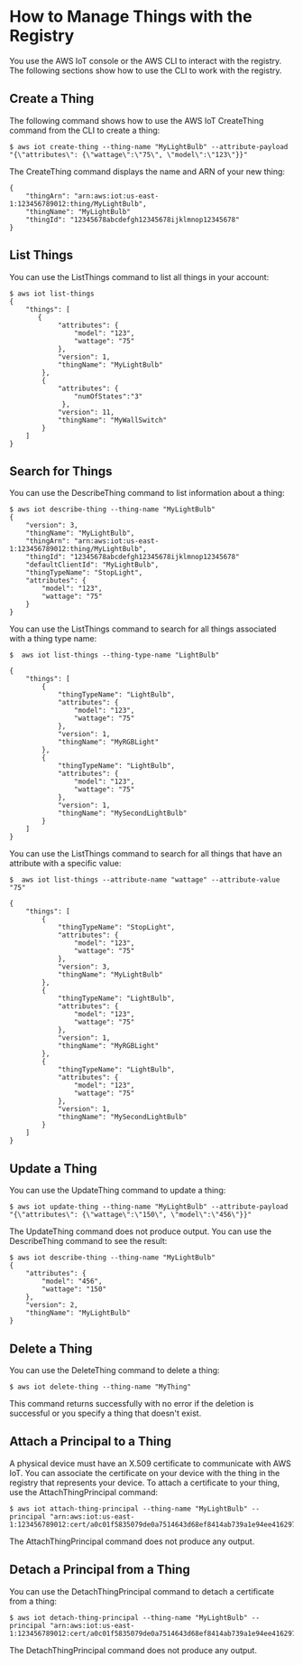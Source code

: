 # How to Manage Things with the Registry<a name="thing-registry"></a>

You use the AWS IoT console or the AWS CLI to interact with the registry\. The following sections show how to use the CLI to work with the registry\.

## Create a Thing<a name="create-thing"></a>

The following command shows how to use the AWS IoT CreateThing command from the CLI to create a thing:

```
$ aws iot create-thing --thing-name "MyLightBulb" --attribute-payload "{\"attributes\": {\"wattage\":\"75\", \"model\":\"123\"}}"
```

The CreateThing command displays the name and ARN of your new thing:

```
{
    "thingArn": "arn:aws:iot:us-east-1:123456789012:thing/MyLightBulb",
    "thingName": "MyLightBulb"
    "thingId": "12345678abcdefgh12345678ijklmnop12345678"
}
```

## List Things<a name="list-things"></a>

You can use the ListThings command to list all things in your account:

```
$ aws iot list-things
{
    "things": [
       {
            "attributes": {
                "model": "123",
                "wattage": "75"
            },
            "version": 1,
            "thingName": "MyLightBulb"
        },
        {
            "attributes": {
                "numOfStates":"3"
             },
            "version": 11,
            "thingName": "MyWallSwitch"
        }
    ]
}
```

## Search for Things<a name="search-things"></a>

You can use the DescribeThing command to list information about a thing:

```
$ aws iot describe-thing --thing-name "MyLightBulb"
{
    "version": 3,
    "thingName": "MyLightBulb",
    "thingArn": "arn:aws:iot:us-east-1:123456789012:thing/MyLightBulb",
    "thingId": "12345678abcdefgh12345678ijklmnop12345678"
    "defaultClientId": "MyLightBulb",
    "thingTypeName": "StopLight",
    "attributes": {
        "model": "123",
        "wattage": "75"
    }
}
```

You can use the ListThings command to search for all things associated with a thing type name:

```
$  aws iot list-things --thing-type-name "LightBulb"
```

```
{
    "things": [
        {
            "thingTypeName": "LightBulb",
            "attributes": {
                "model": "123",
                "wattage": "75"
            },
            "version": 1,
            "thingName": "MyRGBLight"
        },
        {
            "thingTypeName": "LightBulb",
            "attributes": {
                "model": "123",
                "wattage": "75"
            },
            "version": 1,
            "thingName": "MySecondLightBulb"
        }
    ]
}
```

You can use the ListThings command to search for all things that have an attribute with a specific value:

```
$  aws iot list-things --attribute-name "wattage" --attribute-value "75"
```

```
{
    "things": [
        {
            "thingTypeName": "StopLight",
            "attributes": {
                "model": "123",
                "wattage": "75"
            },
            "version": 3,
            "thingName": "MyLightBulb"
        },
        {
            "thingTypeName": "LightBulb",
            "attributes": {
                "model": "123",
                "wattage": "75"
            },
            "version": 1,
            "thingName": "MyRGBLight"
        },
        {
            "thingTypeName": "LightBulb",
            "attributes": {
                "model": "123",
                "wattage": "75"
            },
            "version": 1,
            "thingName": "MySecondLightBulb"
        }
    ]
}
```

## Update a Thing<a name="update-thing"></a>

You can use the UpdateThing command to update a thing:

```
$ aws iot update-thing --thing-name "MyLightBulb" --attribute-payload "{\"attributes\": {\"wattage\":\"150\", \"model\":\"456\"}}"
```

The UpdateThing command does not produce output\. You can use the DescribeThing command to see the result:

```
$ aws iot describe-thing --thing-name "MyLightBulb"
{
    "attributes": {
        "model": "456",
        "wattage": "150"
    },
    "version": 2,
    "thingName": "MyLightBulb"
}
```

## Delete a Thing<a name="delete-thing"></a>

You can use the DeleteThing command to delete a thing:

```
$ aws iot delete-thing --thing-name "MyThing"
```

This command returns successfully with no error if the deletion is successful or you specify a thing that doesn't exist\.

## Attach a Principal to a Thing<a name="attach-thing-principal"></a>

A physical device must have an X\.509 certificate to communicate with AWS IoT\. You can associate the certificate on your device with the thing in the registry that represents your device\. To attach a certificate to your thing, use the AttachThingPrincipal command:

```
$ aws iot attach-thing-principal --thing-name "MyLightBulb" --principal "arn:aws:iot:us-east-1:123456789012:cert/a0c01f5835079de0a7514643d68ef8414ab739a1e94ee4162977b02b12842847"
```

The AttachThingPrincipal command does not produce any output\.

## Detach a Principal from a Thing<a name="detach-thing-principal"></a>

You can use the DetachThingPrincipal command to detach a certificate from a thing:

```
$ aws iot detach-thing-principal --thing-name "MyLightBulb" --principal "arn:aws:iot:us-east-1:123456789012:cert/a0c01f5835079de0a7514643d68ef8414ab739a1e94ee4162977b02b12842847"
```

The DetachThingPrincipal command does not produce any output\.